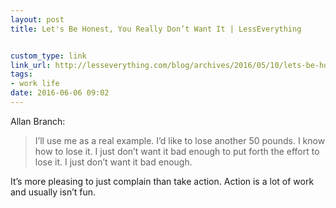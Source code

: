 ```yaml
---
layout: post
title: Let's Be Honest, You Really Don’t Want It | LessEverything


custom_type: link
link_url: http://lesseverything.com/blog/archives/2016/05/10/lets-be-honest-you-really-dont-want-it/
tags:
- work life
date: 2016-06-06 09:02
---
```

Allan Branch:

> I’ll use me as a real example. I’d like to lose another 50 pounds. I know how to lose it. I just don’t want it bad enough to put forth the effort to lose it. I just don’t want it bad enough.

It’s more pleasing to just complain than take action. Action is a lot of work and usually isn’t fun.
